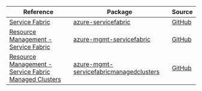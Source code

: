 | Reference | Package | Source |
|---|---|---|
|[Service Fabric](servicefabric-readme.md)|[azure-servicefabric](https://pypi.org/project/azure-servicefabric)|[GitHub](https://github.com/Azure/azure-sdk-for-python/blob/main/sdk/servicefabric/azure-servicefabric)|
|[Resource Management - Service Fabric](mgmt-servicefabric-readme.md)|[azure-mgmt-servicefabric](https://pypi.org/project/azure-mgmt-servicefabric)|[GitHub](https://github.com/Azure/azure-sdk-for-python/blob/main/)|
|[Resource Management - Service Fabric Managed Clusters](mgmt-servicefabricmanagedclusters-readme.md)|[azure-mgmt-servicefabricmanagedclusters](https://pypi.org/project/azure-mgmt-servicefabricmanagedclusters)|[GitHub](https://github.com/Azure/azure-sdk-for-python/blob/main/)|
